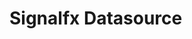 <!-- This README file is going to be the one displayed on the Grafana.com website for your plugin -->

# Signalfx Datasource


